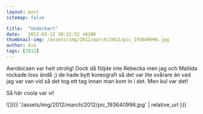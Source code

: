```yaml
---
layout: post
sitemap: false

title:  "Underbart"
date:   2012-03-12 20:32:52 +0100
thumbnail-img: /assets/img/2012/march/2012/pic_193640996.jpg
author: Eva
tags: [2012]
---
```


Aerobicsen var helt otrolig! Dock då följde inte Rebecka men jag och Matilda rockade loss ändå ;) de hade bytt koreografi så det var lite svårare än vad jag var van vid så det tog ett tag innan man kom in i det. Men kul var det! 

Så här coola var vi!

![]({{ '/assets/img/2012/march/2012/pic_193640996.jpg'  | relative_url }})

